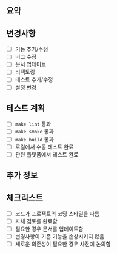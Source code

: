 ## 요약
<!-- 이 PR의 주요 변경사항을 간략히 설명해주세요 -->

## 변경사항
<!-- 구체적인 변경사항을 나열해주세요 -->
- [ ] 기능 추가/수정
- [ ] 버그 수정
- [ ] 문서 업데이트
- [ ] 리팩토링
- [ ] 테스트 추가/수정
- [ ] 설정 변경

## 테스트 계획
<!-- 테스트 방법을 체크리스트로 작성해주세요 -->
- [ ] `make lint` 통과
- [ ] `make smoke` 통과
- [ ] `make build` 통과
- [ ] 로컬에서 수동 테스트 완료
- [ ] 관련 플랫폼에서 테스트 완료

## 추가 정보
<!-- 리뷰어가 알아야 할 추가 정보가 있다면 작성해주세요 -->

## 체크리스트
- [ ] 코드가 프로젝트의 코딩 스타일을 따름
- [ ] 자체 검토를 완료함
- [ ] 필요한 경우 문서를 업데이트함
- [ ] 변경사항이 기존 기능을 손상시키지 않음
- [ ] 새로운 의존성이 필요한 경우 사전에 논의함
